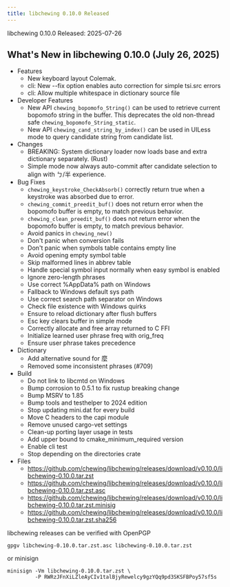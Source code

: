 ```yaml
---
title: libchewing 0.10.0 Released
---
```

libchewing 0.10.0 Released: 2025-07-26

What's New in libchewing 0.10.0 (July 26, 2025)
---------------------------------------------------------

* Features
  - New keyboard layout Colemak.
  - cli: New --fix option enables auto correction for simple tsi.src errors
  - cli: Allow multiple whitespace in dictionary source file
* Developer Features
  - New API `chewing_bopomofo_String()` can be used to retrieve current bopomofo
    string in the buffer. This deprecates the old non-thread safe
    `chewing_bopomofo_String_static`.
  - New API `chewing_cand_string_by_index()` can be used in UILess mode to query
    candidate string from candidate list.
* Changes
  - BREAKING: System dictionary loader now loads base and extra dictionary
    separately. (Rust)
  - Simple mode now always auto-commit after candidate selection to align with
    ㄅ/半 experience.
* Bug Fixes
  - `chewing_keystroke_CheckAbsorb()` correctly return true when a keystroke
    was absorbed due to error.
  - `chewing_commit_preedit_buf()` does not return error when the bopomofo
    buffer is empty, to match previous behavior.
  - `chewing_clean_preedit_buf()` does not return error when the bopomofo
    buffer is empty, to match previous behavior.
  - Avoid panics in `chewing_new()`
  - Don't panic when conversion fails
  - Don't panic when symbols table contains empty line
  - Avoid opening empty symbol table
  - Skip malformed lines in abbrev table
  - Handle special symbol input normally when easy symbol is enabled
  - Ignore zero-length phrases
  - Use correct %AppData% path on Windows
  - Fallback to Windows default sys path
  - Use correct search path separator on Windows
  - Check file existence with Windows quirks
  - Ensure to reload dictionary after flush buffers
  - Esc key clears buffer in simple mode
  - Correctly allocate and free array returned to C FFI
  - Initialize learned user phrase freq with orig_freq
  - Ensure user phrase takes precedence
* Dictionary
  - Add alternative sound for 麼
  - Removed some inconsistent phrases (#709)
* Build
  - Do not link to libcmtd on Windows
  - Bump corrosion to 0.5.1 to fix rustup breaking change
  - Bump MSRV to 1.85
  - Bump tools and testhelper to 2024 edition
  - Stop updating mini.dat for every build
  - Move C headers to the capi module
  - Remove unused cargo-vet settings
  - Clean-up porting layer usage in tests
  - Add upper bound to cmake_minimum_required version
  - Enable cli test
  - Stop depending on the directories crate
* Files
  - <https://github.com/chewing/libchewing/releases/download/v0.10.0/libchewing-0.10.0.tar.zst>
  - <https://github.com/chewing/libchewing/releases/download/v0.10.0/libchewing-0.10.0.tar.zst.asc>
  - <https://github.com/chewing/libchewing/releases/download/v0.10.0/libchewing-0.10.0.tar.zst.minisig>
  - <https://github.com/chewing/libchewing/releases/download/v0.10.0/libchewing-0.10.0.tar.zst.sha256>

libchewing releases can be verified with OpenPGP

    gpgv libchewing-0.10.0.tar.zst.asc libchewing-0.10.0.tar.zst

or minisign

    minisign -Vm libchewing-0.10.0.tar.zst \
             -P RWRzJFnXiLZleAyCIv1talBjyRewelcy9gzYQq9pd3SKSFBPoy57sf5s
